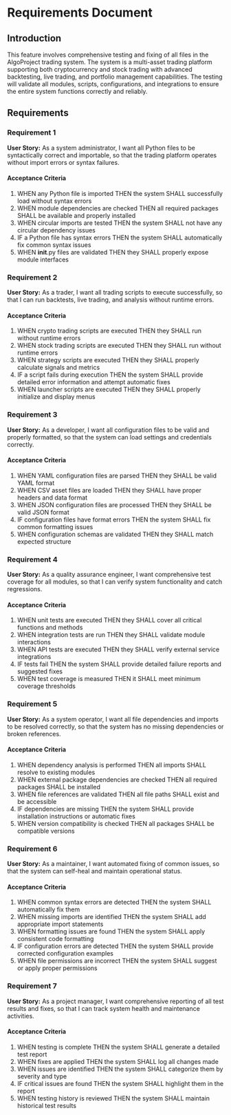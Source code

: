 # Requirements Document

## Introduction

This feature involves comprehensive testing and fixing of all files in the AlgoProject trading system. The system is a multi-asset trading platform supporting both cryptocurrency and stock trading with advanced backtesting, live trading, and portfolio management capabilities. The testing will validate all modules, scripts, configurations, and integrations to ensure the entire system functions correctly and reliably.

## Requirements

### Requirement 1

**User Story:** As a system administrator, I want all Python files to be syntactically correct and importable, so that the trading platform operates without import errors or syntax failures.

#### Acceptance Criteria

1. WHEN any Python file is imported THEN the system SHALL successfully load without syntax errors
2. WHEN module dependencies are checked THEN all required packages SHALL be available and properly installed
3. WHEN circular imports are tested THEN the system SHALL not have any circular dependency issues
4. IF a Python file has syntax errors THEN the system SHALL automatically fix common syntax issues
5. WHEN __init__.py files are validated THEN they SHALL properly expose module interfaces

### Requirement 2

**User Story:** As a trader, I want all trading scripts to execute successfully, so that I can run backtests, live trading, and analysis without runtime errors.

#### Acceptance Criteria

1. WHEN crypto trading scripts are executed THEN they SHALL run without runtime errors
2. WHEN stock trading scripts are executed THEN they SHALL run without runtime errors  
3. WHEN strategy scripts are executed THEN they SHALL properly calculate signals and metrics
4. IF a script fails during execution THEN the system SHALL provide detailed error information and attempt automatic fixes
5. WHEN launcher scripts are executed THEN they SHALL properly initialize and display menus

### Requirement 3

**User Story:** As a developer, I want all configuration files to be valid and properly formatted, so that the system can load settings and credentials correctly.

#### Acceptance Criteria

1. WHEN YAML configuration files are parsed THEN they SHALL be valid YAML format
2. WHEN CSV asset files are loaded THEN they SHALL have proper headers and data format
3. WHEN JSON configuration files are processed THEN they SHALL be valid JSON format
4. IF configuration files have format errors THEN the system SHALL fix common formatting issues
5. WHEN configuration schemas are validated THEN they SHALL match expected structure

### Requirement 4

**User Story:** As a quality assurance engineer, I want comprehensive test coverage for all modules, so that I can verify system functionality and catch regressions.

#### Acceptance Criteria

1. WHEN unit tests are executed THEN they SHALL cover all critical functions and methods
2. WHEN integration tests are run THEN they SHALL validate module interactions
3. WHEN API tests are executed THEN they SHALL verify external service integrations
4. IF tests fail THEN the system SHALL provide detailed failure reports and suggested fixes
5. WHEN test coverage is measured THEN it SHALL meet minimum coverage thresholds

### Requirement 5

**User Story:** As a system operator, I want all file dependencies and imports to be resolved correctly, so that the system has no missing dependencies or broken references.

#### Acceptance Criteria

1. WHEN dependency analysis is performed THEN all imports SHALL resolve to existing modules
2. WHEN external package dependencies are checked THEN all required packages SHALL be installed
3. WHEN file references are validated THEN all file paths SHALL exist and be accessible
4. IF dependencies are missing THEN the system SHALL provide installation instructions or automatic fixes
5. WHEN version compatibility is checked THEN all packages SHALL be compatible versions

### Requirement 6

**User Story:** As a maintainer, I want automated fixing of common issues, so that the system can self-heal and maintain operational status.

#### Acceptance Criteria

1. WHEN common syntax errors are detected THEN the system SHALL automatically fix them
2. WHEN missing imports are identified THEN the system SHALL add appropriate import statements
3. WHEN formatting issues are found THEN the system SHALL apply consistent code formatting
4. IF configuration errors are detected THEN the system SHALL provide corrected configuration examples
5. WHEN file permissions are incorrect THEN the system SHALL suggest or apply proper permissions

### Requirement 7

**User Story:** As a project manager, I want comprehensive reporting of all test results and fixes, so that I can track system health and maintenance activities.

#### Acceptance Criteria

1. WHEN testing is complete THEN the system SHALL generate a detailed test report
2. WHEN fixes are applied THEN the system SHALL log all changes made
3. WHEN issues are identified THEN the system SHALL categorize them by severity and type
4. IF critical issues are found THEN the system SHALL highlight them in the report
5. WHEN testing history is reviewed THEN the system SHALL maintain historical test results